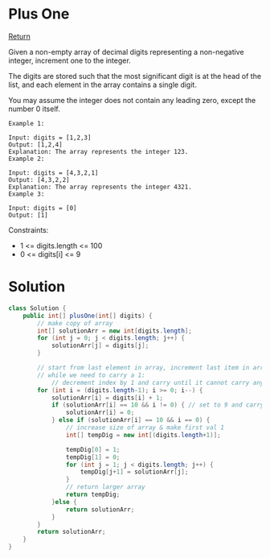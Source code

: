 # Plus One

[Return](../README.md)

Given a non-empty array of decimal digits representing a non-negative integer, increment one to the integer.

The digits are stored such that the most significant digit is at the head of the list, and each element in the array contains a single digit.

You may assume the integer does not contain any leading zero, except the number 0 itself.

```
Example 1:

Input: digits = [1,2,3]
Output: [1,2,4]
Explanation: The array represents the integer 123.
Example 2:

Input: digits = [4,3,2,1]
Output: [4,3,2,2]
Explanation: The array represents the integer 4321.
Example 3:

Input: digits = [0]
Output: [1]
```

Constraints:

- 1 <= digits.length <= 100
- 0 <= digits[i] <= 9

# Solution

```Java
class Solution {
    public int[] plusOne(int[] digits) {
        // make copy of array
        int[] solutionArr = new int[digits.length];
        for (int j = 0; j < digits.length; j++) {
            solutionArr[j] = digits[j];
        }

        // start from last element in array, increment last item in array
        // while we need to carry a 1:
            // decrement index by 1 and carry until it cannot carry anymore
        for (int i = (digits.length-1); i >= 0; i--) {
            solutionArr[i] = digits[i] + 1;
            if (solutionArr[i] == 10 && i != 0) { // set to 9 and carry
                solutionArr[i] = 0;
            } else if (solutionArr[i] == 10 && i == 0) {
                // increase size of array & make first val 1
                int[] tempDig = new int[(digits.length+1)];

                tempDig[0] = 1;
                tempDig[1] = 0;
                for (int j = 1; j < digits.length; j++) {
                    tempDig[j+1] = solutionArr[j];
                }
                // return larger array
                return tempDig;
            }else {
                return solutionArr;
            }
        }
        return solutionArr;
    }
}
```
